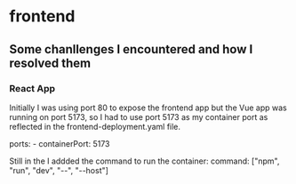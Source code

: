 # frontend



## Some chanllenges I encountered and how I resolved them

### React App

Initially I was using port 80 to expose the frontend app but the Vue app was running on port 5173, so I had to use port 5173 as my container port as reflected in the frontend-deployment.yaml file.

ports:
    - containerPort: 5173

Still in the I addded the command to run the container:
    command: ["npm", "run", "dev", "--", "--host"] 